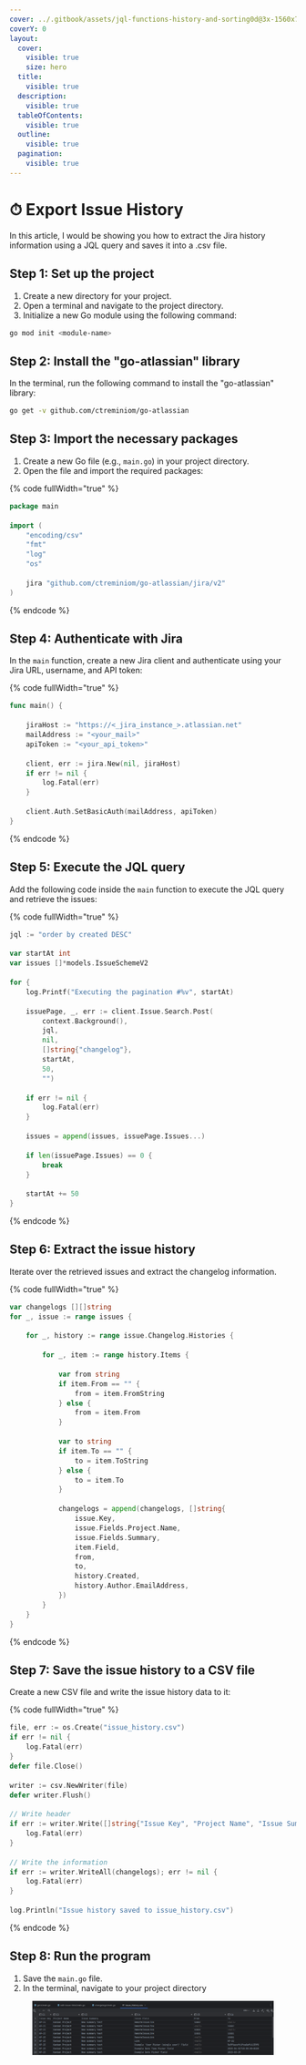 ```yaml
---
cover: ../.gitbook/assets/jql-functions-history-and-sorting0d@3x-1560x760.png
coverY: 0
layout:
  cover:
    visible: true
    size: hero
  title:
    visible: true
  description:
    visible: true
  tableOfContents:
    visible: true
  outline:
    visible: true
  pagination:
    visible: true
---
```


# ⏱ Export Issue History

In this article, I would be showing you how to extract the Jira history information using a JQL query and saves it into a .csv file.

## Step 1: Set up the project

1. Create a new directory for your project.
2. Open a terminal and navigate to the project directory.
3. Initialize a new Go module using the following command:

```bash
go mod init <module-name>
```

## Step 2: Install the "go-atlassian" library

In the terminal, run the following command to install the "go-atlassian" library:

```bash
go get -v github.com/ctreminiom/go-atlassian
```

## Step 3: Import the necessary packages

1. Create a new Go file (e.g., `main.go`) in your project directory.
2. Open the file and import the required packages:

{% code fullWidth="true" %}
```go
package main

import (
	"encoding/csv"
	"fmt"
	"log"
	"os"

	jira "github.com/ctreminiom/go-atlassian/jira/v2"
)
```
{% endcode %}

## Step 4: Authenticate with Jira

In the `main` function, create a new Jira client and authenticate using your Jira URL, username, and API token:

{% code fullWidth="true" %}
```go
func main() {

	jiraHost := "https://<_jira_instance_>.atlassian.net"
	mailAddress := "<your_mail>"
	apiToken := "<your_api_token>"

	client, err := jira.New(nil, jiraHost)
	if err != nil {
		log.Fatal(err)
	}

	client.Auth.SetBasicAuth(mailAddress, apiToken)
}
```
{% endcode %}

## Step 5: Execute the JQL query

Add the following code inside the `main` function to execute the JQL query and retrieve the issues:

{% code fullWidth="true" %}
```go
jql := "order by created DESC"

var startAt int
var issues []*models.IssueSchemeV2

for {
	log.Printf("Executing the pagination #%v", startAt)

	issuePage, _, err := client.Issue.Search.Post(
		context.Background(),
		jql,
		nil,
		[]string{"changelog"},
		startAt,
		50,
		"")

	if err != nil {
		log.Fatal(err)
	}

	issues = append(issues, issuePage.Issues...)

	if len(issuePage.Issues) == 0 {
		break
	}

	startAt += 50
}
```
{% endcode %}

## Step 6: Extract the issue history

Iterate over the retrieved issues and extract the changelog information.

{% code fullWidth="true" %}
```go
var changelogs [][]string
for _, issue := range issues {

	for _, history := range issue.Changelog.Histories {

		for _, item := range history.Items {

			var from string
			if item.From == "" {
				from = item.FromString
			} else {
				from = item.From
			}

			var to string
			if item.To == "" {
				to = item.ToString
			} else {
				to = item.To
			}

			changelogs = append(changelogs, []string{
				issue.Key,
				issue.Fields.Project.Name,
				issue.Fields.Summary,
				item.Field,
				from,
				to,
				history.Created,
				history.Author.EmailAddress,
			})
		}
	}
}
```
{% endcode %}

## Step 7: Save the issue history to a CSV file

Create a new CSV file and write the issue history data to it:

{% code fullWidth="true" %}
```go
file, err := os.Create("issue_history.csv")
if err != nil {
	log.Fatal(err)
}
defer file.Close()

writer := csv.NewWriter(file)
defer writer.Flush()

// Write header
if err := writer.Write([]string{"Issue Key", "Project Name", "Issue Summary", "Issue Field", "From", "To", "When", "Who?"}); err != nil {
	log.Fatal(err)
}

// Write the information
if err := writer.WriteAll(changelogs); err != nil {
	log.Fatal(err)
}

log.Println("Issue history saved to issue_history.csv")
```
{% endcode %}

## Step 8: Run the program

1. Save the `main.go` file.
2. In the terminal, navigate to your project directory

<figure><img src="../.gitbook/assets/image (2) (1) (1).png" alt=""><figcaption></figcaption></figure>
